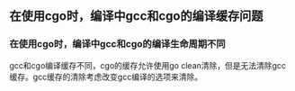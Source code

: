 ##  在使用cgo时，编译中gcc和cgo的编译缓存问题

###  在使用cgo时，编译中gcc和cgo的编译生命周期不同

gcc和cgo编译缓存不同，cgo的缓存允许使用go clean清除，但是无法清除gcc缓存。gcc缓存的清除考虑改变gcc编译的选项来清除。
